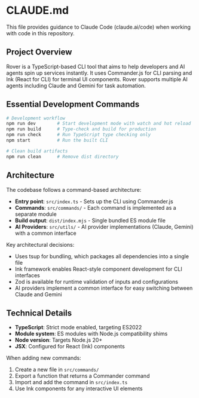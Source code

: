 # CLAUDE.md

This file provides guidance to Claude Code (claude.ai/code) when working with code in this repository.

## Project Overview

Rover is a TypeScript-based CLI tool that aims to help developers and AI agents spin up services instantly. It uses Commander.js for CLI parsing and Ink (React for CLI) for terminal UI components. Rover supports multiple AI agents including Claude and Gemini for task automation.

## Essential Development Commands

```bash
# Development workflow
npm run dev        # Start development mode with watch and hot reload
npm run build      # Type-check and build for production
npm run check      # Run TypeScript type checking only
npm start          # Run the built CLI

# Clean build artifacts
npm run clean      # Remove dist directory
```

## Architecture

The codebase follows a command-based architecture:

- **Entry point**: `src/index.ts` - Sets up the CLI using Commander.js
- **Commands**: `src/commands/` - Each command is implemented as a separate module
- **Build output**: `dist/index.mjs` - Single bundled ES module file
- **AI Providers**: `src/utils/` - AI provider implementations (Claude, Gemini) with a common interface

Key architectural decisions:
- Uses tsup for bundling, which packages all dependencies into a single file
- Ink framework enables React-style component development for CLI interfaces
- Zod is available for runtime validation of inputs and configurations
- AI providers implement a common interface for easy switching between Claude and Gemini

## Technical Details

- **TypeScript**: Strict mode enabled, targeting ES2022
- **Module system**: ES modules with Node.js compatibility shims
- **Node version**: Targets Node.js 20+
- **JSX**: Configured for React (Ink) components

When adding new commands:
1. Create a new file in `src/commands/`
2. Export a function that returns a Commander command
3. Import and add the command in `src/index.ts`
4. Use Ink components for any interactive UI elements